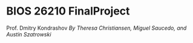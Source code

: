 # BIOS 26210 FinalProject
Prof. Dmitry Kondrashov
*By Theresa Christiansen, Miguel Saucedo, and Austin Szatrowski*
